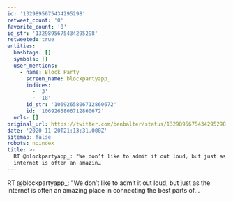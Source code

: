 ```yaml
---
id: '1329895675434295298'
retweet_count: '0'
favorite_count: '0'
id_str: '1329895675434295298'
retweeted: true
entities:
  hashtags: []
  symbols: []
  user_mentions:
    - name: Block Party
      screen_name: blockpartyapp_
      indices:
        - '3'
        - '18'
      id_str: '1069265806712860672'
      id: '1069265806712860672'
  urls: []
original_url: https://twitter.com/benbalter/status/1329895675434295298
date: '2020-11-20T21:13:31.000Z'
sitemap: false
robots: noindex
title: >-
  RT @blockpartyapp_: "We don’t like to admit it out loud, but just as the
  internet is often an amazin…
---
```


RT @blockpartyapp_: "We don’t like to admit it out loud, but just as the internet is often an amazing place in connecting the best parts of…